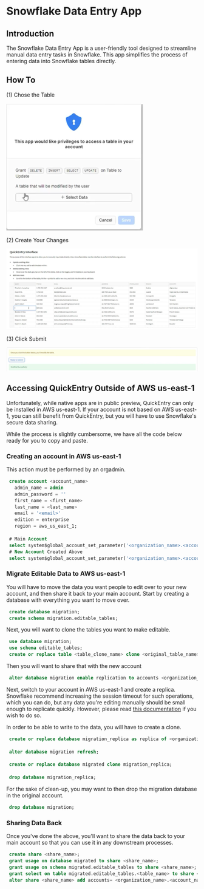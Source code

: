 # Snowflake Data Entry App
 
## Introduction
 
The Snowflake Data Entry App is a user-friendly tool designed to streamline manual data entry tasks in Snowflake. This app simplifies the process of entering data into Snowflake tables directly.
 
## How To

(1) Chose the Table

![image1](screenshots/image1.png)

(2) Create Your Changes

![image2](screenshots/image2.png)

(3) Click Submit

![image2](screenshots/image3.png)

## Accessing QuickEntry Outside of AWS us-east-1

Unfortunately, while native apps are in public preview, QuickEntry can only be installed in AWS us-east-1. If your account is not based on AWS us-east-1, you can still benefit from QuickEntry, but you will have to use Snowflake's secure data sharing.

While the process is slightly cumbersome, we have all the code below ready for you to copy and paste. 

### Creating an account in AWS us-east-1 

This action must be performed by an orgadmin.

```sql
 create account <account_name>
   admin_name = admin
   admin_password = ''
   first_name = <first_name>
   last_name = <last_name>
   email = '<email>'
   edition = enterprise
   region = aws_us_east_1;

 # Main Account
 select system$global_account_set_parameter('<organization_name>.<account_name>', 'ENABLE_ACCOUNT_DATABASE_REPLICATION', 'true');
 # New Account Created Above
 select system$global_account_set_parameter('<organization_name>.<account_name>', 'ENABLE_ACCOUNT_DATABASE_REPLICATION', 'true');
```

### Migrate Editable Data to AWS us-east-1

You will have to move the data you want people to edit over to your new account, and then share it back to your main account. Start by creating a database with everything you want to move over. 

```sql
 create database migration;
 create schema migration.editable_tables;
```

Next, you will want to clone the tables you want to make editable.

```sql
 use database migration;
 use schema editable_tables;
 create or replace table <table_clone_name> clone <original_table_name>;
```

Then you will want to share that with the new account

```sql
 alter database migration enable replication to accounts <organization_name>.<account_name>
```
Next, switch to your account in AWS us-east-1 and create a replica. Snowflake recommend increasing the session timeout for such operations, which you can do, but any data you're editing manually should be small enough to replicate quickly. However, please read [this documentation](https://docs.snowflake.com/en/user-guide/database-replication-config#increasing-the-statement-timeout-for-the-initial-replication) if you wish to do so.

In order to be able to write to the data, you will have to create a clone.

```sql
 create or replace database migration_replica as replica of <organization_name>.<account_name>.migration;
 
 alter database migration refresh;
 
 create or replace database migrated clone migration_replica;
 
 drop database migration_replica;
```

For the sake of clean-up, you may want to then drop the migration database in the original account.

```sql
 drop database migration;
```

### Sharing Data Back

Once you've done the above, you'll want to share the data back to your main account so that you can use it in any downstream processes. 

```sql
 create share <share_name>;
 grant usage on database migrated to share <share_name>;
 grant usage on schema migrated.editable_tables to share <share_name>;
 grant select on table migrated.editable_tables.<table_name> to share <share_name>;
 alter share <share_name> add accounts= <organization_name>.<account_name>;
```
